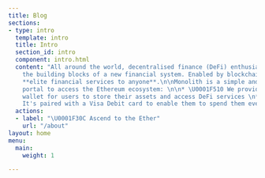 ```yaml
---
title: Blog
sections:
- type: intro
  template: intro
  title: Intro
  section_id: intro
  component: intro.html
  content: "All around the world, decentralised finance (DeFi) enthusiasts are crafting
    the building blocks of a new financial system. Enabled by blockchains, DeFi provides
    **elite financial services to anyone**.\n\nMonolith is a simple and convenient
    portal to access the Ethereum ecosystem: \n\n* \U0001F510 We provide a secure
    wallet for users to store their assets and access DeFi services \n* \U0001F4B3
    It's paired with a Visa Debit card to enable them to spend them everywhere conveniently."
  actions:
  - label: "\U0001F30C Ascend to the Ether"
    url: "/about"
layout: home
menu:
  main:
    weight: 1

---
```

